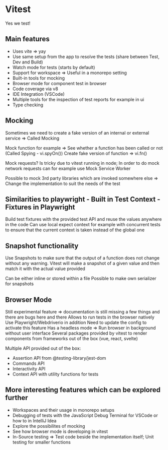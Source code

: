 # Vitest

Yes we test!

## Main features

- Uses vite => yay
- Use same setup from the app to resolve the tests (share between Test, Dev and Build)
- Watch mode for tests (starts by default)
- Support for workspace => Useful in a monorepo setting
- Built-in tools for mocking
- Browser mode for component test in browser
- Code coverage via v8
- IDE Integration (VSCode)
- Multiple tools for the inspection of test reports for example in ui
- Type checking

## Mocking

Sometimes we need to create a fake version of an internal or external service => Called Mocking

Mock function for example => See whether a function has been called or not (Called Spying - vi.spyOn())
Create fake version of function => vi.fn()

Mock requests? Is tricky due to vitest running in node; In order to do mock network requests can for example use Mock Service Worker

Possible to mock 3rd party libraries which are invoked somewhere else => Change the implementation to suit the needs of the test

## Similarities to playwright - Built in Test Context - Fixtures in Playwright

Build test fixtures with the provided test API and reuse the values anywhere in the code
Can use local expect context for example with concurrent tests to ensure that the current context is taken instead of the global one

## Snapshot functionality

Use Snapshots to make sure that the output of a function does not change without any warning.
Vitest will make a snapshot of a given value and then match it with the actual value provided

Can be either inline or stored within a file
Possible to make own serializer for snapshots

## Browser Mode

Still experimental feature => documentation is still missing a few things and there are bugs here and there
Allows to run tests in the browser natively
Use Playwright/Webdriverio in addition
Need to update the config to activate this feature
Has a headless mode => Run browser in background without user interface
Several packages provided by vitest to render components from frameworks out of the box (vue, react, svelte)

Multiple API provided out of the box:

- Assertion API from @testing-library/jest-dom
- Commands API
- Interactivity API
- Context API with utility functions for tests

## More interesting features which can be explored further

- Workspaces and their usage in monorepo setups
- Debugging of tests with the JavaScript Debug Terminal for VSCode or how to in IntelliJ Idea
- Explore the possibilites of mocking
- See how browser mode is developing in vitest
- In-Source testing => Test code beside the implementation itself; Unit testing for smaller functions
